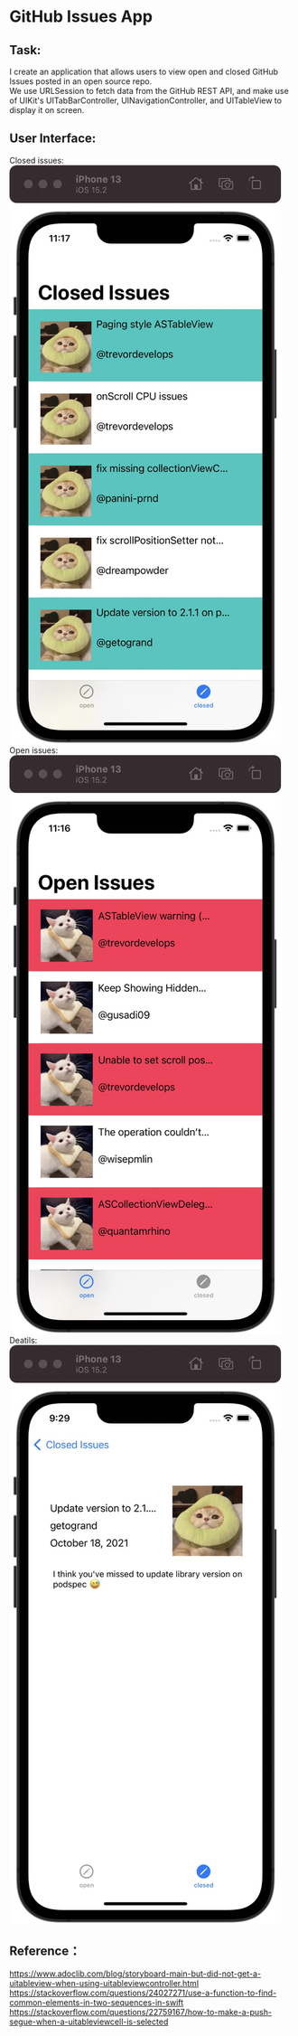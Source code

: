 # GitHub Issues App

## Task: 
I create an application that allows users to view open and closed GitHub Issues posted in an open source repo. <br>
We use URLSession to fetch data from the GitHub REST API, and make use of UIKit's UITabBarController, UINavigationController, and UITableView to display it on screen.<br>

## User Interface:
Closed issues:
<br>
![](https://github.com/water-fur-cat/GitHub-Issues-App/blob/main/closed_issues.jpg)
<br>
Open issues:
<br>
![](https://github.com/water-fur-cat/GitHub-Issues-App/blob/main/open_issues.jpg)
<br>
Deatils:
<br>
![](https://github.com/water-fur-cat/GitHub-Issues-App/blob/main/details.jpg)
<br>

## Reference：
https://www.adoclib.com/blog/storyboard-main-but-did-not-get-a-uitableview-when-using-uitableviewcontroller.html <br>
https://stackoverflow.com/questions/24027271/use-a-function-to-find-common-elements-in-two-sequences-in-swift <br>
https://stackoverflow.com/questions/22759167/how-to-make-a-push-segue-when-a-uitableviewcell-is-selected <br>